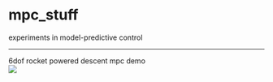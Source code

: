 # mpc_stuff
experiments in model-predictive control




---
6dof rocket powered descent mpc demo  
![](https://jody.jp/387500e214e5.gif)
